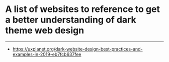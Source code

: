 # A list of websites to reference to get a better understanding of dark theme web design

---

- <https://uxplanet.org/dark-website-design-best-practices-and-examples-in-2019-eb7fcb637fee>
